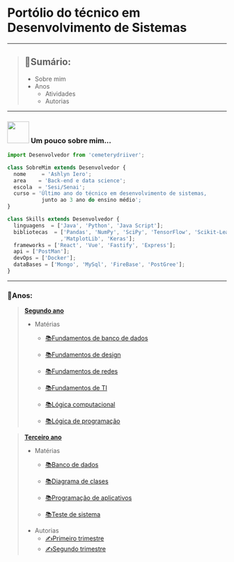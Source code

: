 
# Portólio do técnico em Desenvolvimento de Sistemas
---

> ## __📂Sumário:__
> - Sobre mim
> - Anos
>   - Atividades
>   - Autorias
---
### <img src="https://media.giphy.com/media/VgCDAzcKvsR6OM0uWg/giphy.gif" width="50"> **Um pouco sobre mim...**
```js
import Desenvolvedor from 'cemeterydriiver';

class SobreMim extends Desenvolvedor {
  nome     = 'Ashlyn Iero';
  area    = 'Back-end e data science';
  escola  = 'Sesi/Senai';
  curso = 'Último ano do técnico em desenvolvimento de sistemas,
           junto ao 3 ano do ensino médio';
}

class Skills extends Desenvolvedor {
  linguagens  = ['Java', 'Python', 'Java Script'];
  bibliotecas  = ['Pandas', 'NumPy', 'SciPy', 'TensorFlow', 'Scikit-Learn'
                 ,'MatplotLib', 'Keras'];
  frameworks = ['React', 'Vue', 'Fastify', 'Express'];
  api = ['PostMan'];
  devOps = ['Docker'];
  dataBases = ['Mongo', 'MySql', 'FireBase', 'PostGree'];
}
```


---


### __📝Anos:__ 
>__[Segundo ano](https://github.com/cemeterydriiver/portfolioDS/tree/main/2Ano)__
>- Matérias
>   - [📚Fundamentos de banco de dados](https://github.com/cemeterydriiver/portfolioDS/tree/main/2Ano/fundamentoBancoDeDados)
>
>   - [📚Fundamentos de design](https://github.com/cemeterydriiver/portfolioDS/tree/main/2Ano/fundamentosDeDesign)
>
>   - [📚Fundamentos de redes](https://github.com/cemeterydriiver/portfolioDS/tree/main/2Ano/fundamentosDeRede)
>
>   - [📚Fundamentos de TI](https://github.com/cemeterydriiver/portfolioDS/tree/main/2Ano/fundamentosDeTI)
>
>   - [📚Lógica computacional](https://github.com/cemeterydriiver/portfolioDS/tree/main/2Ano/logicaComputacional)
>
>   - [📚Lógica de programação](https://github.com/cemeterydriiver/portfolioDS/tree/main/2Ano/logicaDeProgramacao)    

>__[Terceiro ano](https://github.com/cemeterydriiver/portfolioDS/tree/main/3Ano)__
> - Matérias
>   - [📚Banco de dados](https://github.com/cemeterydriiver/portfolioDS/blob/main/3Ano/bancoDeDados/bancoDados.md)
>
>   - [📚Diagrama de clases](https://github.com/cemeterydriiver/portfolioDS/blob/main/3Ano/diagramaClasses/diagramaClases.md)
>
>   - [📚Programação de aplicativos](https://github.com/cemeterydriiver/portfolioDS/blob/main/3Ano/progDeApp/README.MD)
>
>   - [📚Teste de sistema](https://github.com/cemeterydriiver/portfolioDS/blob/main/3Ano/testeDeSistema/testeSistema.md)       
> - Autorias
>   - [✍️Primeiro trimestre](https://github.com/cemeterydriiver/portfolioDS/tree/main/3Ano/autorias/1Trimestre)
>   - [✍️Segundo trimestre](https://github.com/cemeterydriiver/portfolioDS/tree/main/3Ano/autorias/2Trimestre)